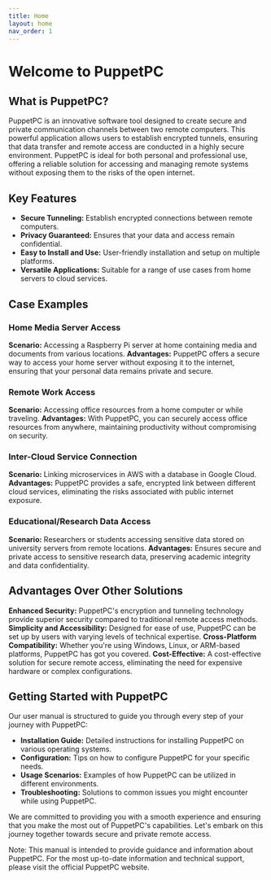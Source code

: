 ```yaml
---
title: Home
layout: home
nav_order: 1
---
```


# Welcome to PuppetPC
## What is PuppetPC?
PuppetPC is an innovative software tool designed to create secure and private communication channels between two remote computers. This powerful application allows users to establish encrypted tunnels, ensuring that data transfer and remote access are conducted in a highly secure environment. PuppetPC is ideal for both personal and professional use, offering a reliable solution for accessing and managing remote systems without exposing them to the risks of the open internet.

## Key Features
- **Secure Tunneling:** Establish encrypted connections between remote computers.
- **Privacy Guaranteed:** Ensures that your data and access remain confidential.
- **Easy to Install and Use:** User-friendly installation and setup on multiple platforms.
- **Versatile Applications:** Suitable for a range of use cases from home servers to cloud services.

## Case Examples
### Home Media Server Access
**Scenario:** Accessing a Raspberry Pi server at home containing media and documents from various locations.
**Advantages:** PuppetPC offers a secure way to access your home server without exposing it to the internet, ensuring that your personal data remains private and secure.

### Remote Work Access
**Scenario:** Accessing office resources from a home computer or while traveling.
**Advantages:** With PuppetPC, you can securely access office resources from anywhere, maintaining productivity without compromising on security.

### Inter-Cloud Service Connection
**Scenario:** Linking microservices in AWS with a database in Google Cloud.
**Advantages:** PuppetPC provides a safe, encrypted link between different cloud services, eliminating the risks associated with public internet exposure.

### Educational/Research Data Access
**Scenario:** Researchers or students accessing sensitive data stored on university servers from remote locations.
**Advantages:** Ensures secure and private access to sensitive research data, preserving academic integrity and data confidentiality.

## Advantages Over Other Solutions
**Enhanced Security:** PuppetPC's encryption and tunneling technology provide superior security compared to traditional remote access methods.
**Simplicity and Accessibility:** Designed for ease of use, PuppetPC can be set up by users with varying levels of technical expertise.
**Cross-Platform Compatibility:** Whether you're using Windows, Linux, or ARM-based platforms, PuppetPC has got you covered.
**Cost-Effective:** A cost-effective solution for secure remote access, eliminating the need for expensive hardware or complex configurations.

## Getting Started with PuppetPC
Our user manual is structured to guide you through every step of your journey with PuppetPC:
- **Installation Guide:** Detailed instructions for installing PuppetPC on various operating systems.
- **Configuration:** Tips on how to configure PuppetPC for your specific needs.
- **Usage Scenarios:** Examples of how PuppetPC can be utilized in different environments.
- **Troubleshooting:** Solutions to common issues you might encounter while using PuppetPC.

We are committed to providing you with a smooth experience and ensuring that you make the most out of PuppetPC's capabilities. Let's embark on this journey together towards secure and private remote access.

Note: This manual is intended to provide guidance and information about PuppetPC. For the most up-to-date information and technical support, please visit the official PuppetPC website.
